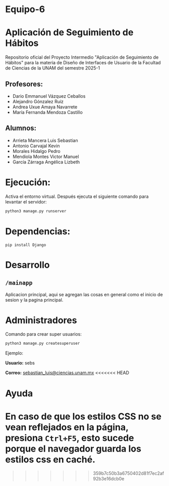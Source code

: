 # Equipo-6

# Aplicación de Seguimiento de Hábitos
Repositorio oficial del Proyecto Intermedio "Aplicación de Seguimiento de Hábitos" para la materia de Diseño de Interfaces de Usuario de la Facultad de Ciencias de la UNAM del semestre 2025-1

## Profesores:

- Dario Emmanuel Vázquez Ceballos
- Alejandro Gónzalez Ruíz
- Andrea Uxue Amaya Navarrete
- María Fernanda Mendoza Castillo

## Alumnos:
- Arrieta Mancera Luis Sebastian
- Antonio Carvajal Kevin
- Morales Hidalgo Pedro
- Mendiola Montes Victor Manuel
- García Zárraga Angélica Lizbeth

# Ejecución:

Activa el entorno virtual. Después ejecuta el siguiente comando para levantar el servidor:

```bash
python3 manage.py runserver
```

# Dependencias:

    pip install Django

# Desarrollo

## `/mainapp`

Aplicacion principal, aqui se agregan las cosas en general como el inicio de sesion y la pagina principal.

# Administradores

Comando para crear super usuarios:

```bash
python3 manage.py createsuperuser
```

Ejemplo:

**Usuario:** sebs

**Correo:** sebastian_luis@ciencias.unam.mx
<<<<<<< HEAD

# Ayuda

En caso de que los estilos CSS no se vean reflejados en la página, presiona `Ctrl+F5`, esto sucede porque el navegador guarda los estilos css en caché.
=======
>>>>>>> 359b7c50b3a6750402d81f7ec2af92b3e16dcb0e
